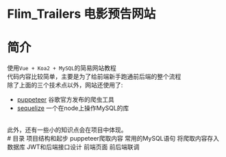 Flim_Trailers 电影预告网站
===
# 简介
使用`Vue + Koa2 + MySQL`的简易网站教程<br>
代码内容比较简单，主要是为了给前端新手跑通前后端的整个流程<br>
除了上面的三个技术点以外，网站还使用了:<br>
* [puppeteer](https://github.com/GoogleChrome/puppeteer) 谷歌官方发布的爬虫工具
* [sequelize](https://github.com/sequelize/sequelize) 一个在node上操作MySQL的库
<br>
此外，还有一些小的知识点会在项目中体现。<br>
# 目录
项目结构和起步
puppeteer爬取内容
常用的MySQL语句
将爬取内容存入数据库
JWT和后端接口设计
前端页面
前后端联调

